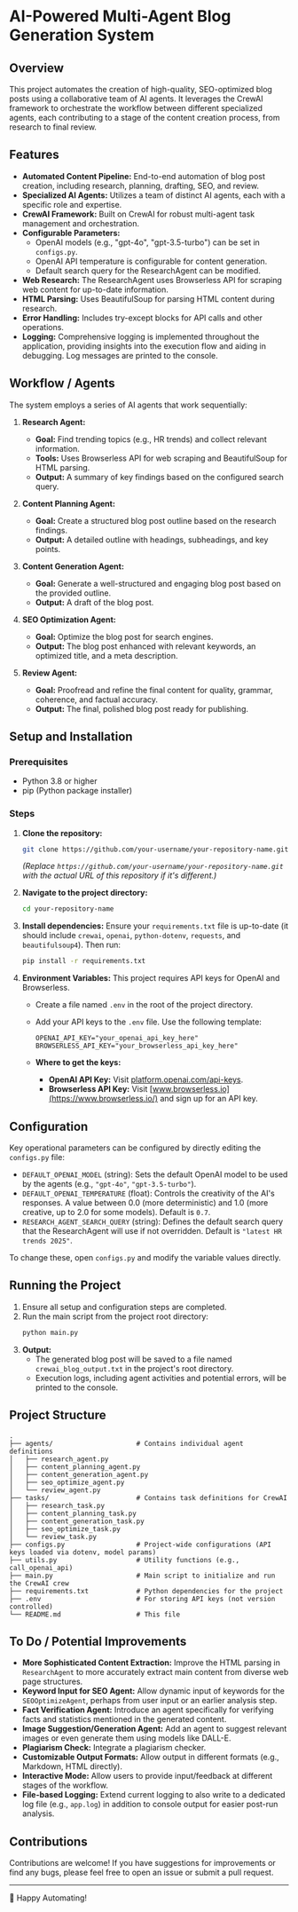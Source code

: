 # AI-Powered Multi-Agent Blog Generation System

## Overview

This project automates the creation of high-quality, SEO-optimized blog posts using a collaborative team of AI agents. It leverages the CrewAI framework to orchestrate the workflow between different specialized agents, each contributing to a stage of the content creation process, from research to final review.

## Features

*   **Automated Content Pipeline:** End-to-end automation of blog post creation, including research, planning, drafting, SEO, and review.
*   **Specialized AI Agents:** Utilizes a team of distinct AI agents, each with a specific role and expertise.
*   **CrewAI Framework:** Built on CrewAI for robust multi-agent task management and orchestration.
*   **Configurable Parameters:**
    *   OpenAI models (e.g., "gpt-4o", "gpt-3.5-turbo") can be set in `configs.py`.
    *   OpenAI API temperature is configurable for content generation.
    *   Default search query for the ResearchAgent can be modified.
*   **Web Research:** The ResearchAgent uses Browserless API for scraping web content for up-to-date information.
*   **HTML Parsing:** Uses BeautifulSoup for parsing HTML content during research.
*   **Error Handling:** Includes try-except blocks for API calls and other operations.
*   **Logging:** Comprehensive logging is implemented throughout the application, providing insights into the execution flow and aiding in debugging. Log messages are printed to the console.

## Workflow / Agents

The system employs a series of AI agents that work sequentially:

1.  **Research Agent:**
    *   **Goal:** Find trending topics (e.g., HR trends) and collect relevant information.
    *   **Tools:** Uses Browserless API for web scraping and BeautifulSoup for HTML parsing.
    *   **Output:** A summary of key findings based on the configured search query.

2.  **Content Planning Agent:**
    *   **Goal:** Create a structured blog post outline based on the research findings.
    *   **Output:** A detailed outline with headings, subheadings, and key points.

3.  **Content Generation Agent:**
    *   **Goal:** Generate a well-structured and engaging blog post based on the provided outline.
    *   **Output:** A draft of the blog post.

4.  **SEO Optimization Agent:**
    *   **Goal:** Optimize the blog post for search engines.
    *   **Output:** The blog post enhanced with relevant keywords, an optimized title, and a meta description.

5.  **Review Agent:**
    *   **Goal:** Proofread and refine the final content for quality, grammar, coherence, and factual accuracy.
    *   **Output:** The final, polished blog post ready for publishing.

## Setup and Installation

### Prerequisites

*   Python 3.8 or higher
*   pip (Python package installer)

### Steps

1.  **Clone the repository:**
    ```bash
    git clone https://github.com/your-username/your-repository-name.git
    ```
    *(Replace `https://github.com/your-username/your-repository-name.git` with the actual URL of this repository if it's different.)*

2.  **Navigate to the project directory:**
    ```bash
    cd your-repository-name
    ```

3.  **Install dependencies:**
    Ensure your `requirements.txt` file is up-to-date (it should include `crewai`, `openai`, `python-dotenv`, `requests`, and `beautifulsoup4`). Then run:
    ```bash
    pip install -r requirements.txt
    ```

4.  **Environment Variables:**
    This project requires API keys for OpenAI and Browserless.
    *   Create a file named `.env` in the root of the project directory.
    *   Add your API keys to the `.env` file. Use the following template:

        ```env
        OPENAI_API_KEY="your_openai_api_key_here"
        BROWSERLESS_API_KEY="your_browserless_api_key_here"
        ```

    *   **Where to get the keys:**
        *   **OpenAI API Key:** Visit [platform.openai.com/api-keys](https://platform.openai.com/api-keys).
        *   **Browserless API Key:** Visit [www.browserless.io](https://www.browserless.io/) and sign up for an API key.

## Configuration

Key operational parameters can be configured by directly editing the `configs.py` file:

*   `DEFAULT_OPENAI_MODEL` (string): Sets the default OpenAI model to be used by the agents (e.g., `"gpt-4o"`, `"gpt-3.5-turbo"`).
*   `DEFAULT_OPENAI_TEMPERATURE` (float): Controls the creativity of the AI's responses. A value between 0.0 (more deterministic) and 1.0 (more creative, up to 2.0 for some models). Default is `0.7`.
*   `RESEARCH_AGENT_SEARCH_QUERY` (string): Defines the default search query that the ResearchAgent will use if not overridden. Default is `"latest HR trends 2025"`.

To change these, open `configs.py` and modify the variable values directly.

## Running the Project

1.  Ensure all setup and configuration steps are completed.
2.  Run the main script from the project root directory:
    ```bash
    python main.py
    ```
3.  **Output:**
    *   The generated blog post will be saved to a file named `crewai_blog_output.txt` in the project's root directory.
    *   Execution logs, including agent activities and potential errors, will be printed to the console.

## Project Structure

```
.
├── agents/                     # Contains individual agent definitions
│   ├── research_agent.py
│   ├── content_planning_agent.py
│   ├── content_generation_agent.py
│   ├── seo_optimize_agent.py
│   └── review_agent.py
├── tasks/                      # Contains task definitions for CrewAI
│   ├── research_task.py
│   ├── content_planning_task.py
│   ├── content_generation_task.py
│   ├── seo_optimize_task.py
│   └── review_task.py
├── configs.py                  # Project-wide configurations (API keys loaded via dotenv, model params)
├── utils.py                    # Utility functions (e.g., call_openai_api)
├── main.py                     # Main script to initialize and run the CrewAI crew
├── requirements.txt            # Python dependencies for the project
├── .env                        # For storing API keys (not version controlled)
└── README.md                   # This file
```

## To Do / Potential Improvements

*   **More Sophisticated Content Extraction:** Improve the HTML parsing in `ResearchAgent` to more accurately extract main content from diverse web page structures.
*   **Keyword Input for SEO Agent:** Allow dynamic input of keywords for the `SEOOptimizeAgent`, perhaps from user input or an earlier analysis step.
*   **Fact Verification Agent:** Introduce an agent specifically for verifying facts and statistics mentioned in the generated content.
*   **Image Suggestion/Generation Agent:** Add an agent to suggest relevant images or even generate them using models like DALL-E.
*   **Plagiarism Check:** Integrate a plagiarism checker.
*   **Customizable Output Formats:** Allow output in different formats (e.g., Markdown, HTML directly).
*   **Interactive Mode:** Allow users to provide input/feedback at different stages of the workflow.
*   **File-based Logging:** Extend current logging to also write to a dedicated log file (e.g., `app.log`) in addition to console output for easier post-run analysis.

## Contributions

Contributions are welcome! If you have suggestions for improvements or find any bugs, please feel free to open an issue or submit a pull request.

---

🚀 Happy Automating!
